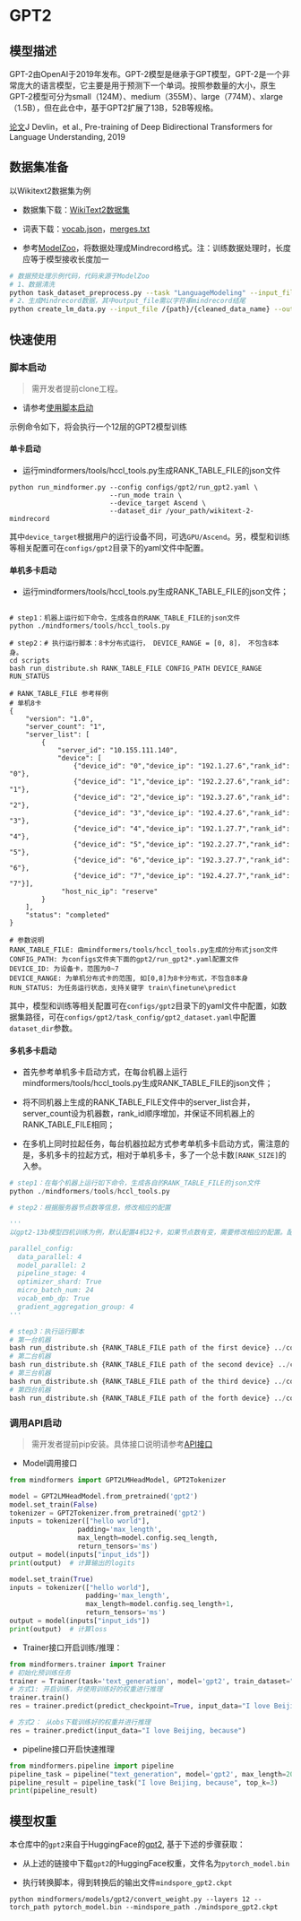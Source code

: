 # GPT2

## 模型描述

GPT-2由OpenAI于2019年发布。GPT-2模型是继承于GPT模型，GPT-2是一个非常庞大的语言模型，它主要是用于预测下一个单词。按照参数量的大小，原生GPT-2模型可分为small（124M）、medium（355M）、large（774M）、xlarge（1.5B），但在此仓中，基于GPT2扩展了13B，52B等规格。

[论文](https://arxiv.org/abs/1810.04805)J Devlin，et al., Pre-training of Deep Bidirectional Transformers for Language Understanding, 2019

## 数据集准备

以Wikitext2数据集为例

- 数据集下载：[WikiText2数据集](https://s3.amazonaws.com/research.metamind.io/wikitext/wikitext-2-v1.zip)

- 词表下载：[vocab.json](https://huggingface.co/gpt2/blob/main/vocab.json)，[merges.txt](https://huggingface.co/gpt2/resolve/main/merges.txt)

- 参考[ModelZoo](https://gitee.com/mindspore/models/tree/master/research/nlp/gpt2#language-modeling-%E8%AF%AD%E8%A8%80%E5%BB%BA%E6%A8%A1%E4%BB%BB%E5%8A%A1)，将数据处理成Mindrecord格式。注：训练数据处理时，长度应等于模型接收长度加一

```bash
# 数据预处理示例代码，代码来源于ModelZoo
# 1、数据清洗
python task_dataset_preprocess.py --task "LanguageModeling" --input_file /{path}/wiki.train.tokens --dataset "wikitext2" --output_file /{path}/{cleaned_data_name}
# 2、生成Mindrecord数据，其中output_file需以字符串mindrecord结尾
python create_lm_data.py --input_file /{path}/{cleaned_data_name} --output_file /{path}/{mindrecord_data_name} --num_splits 1 --max_length 1025 --vocab_file={path of vocab.json} --merge_file={path of merges.txt}
```

## 快速使用

### 脚本启动

> 需开发者提前clone工程。

- 请参考[使用脚本启动](https://gitee.com/mindspore/transformer/blob/master/README.md#%E6%96%B9%E5%BC%8F%E4%B8%80clone-%E5%B7%A5%E7%A8%8B%E4%BB%A3%E7%A0%81)

示例命令如下，将会执行一个12层的GPT2模型训练

#### 单卡启动

- 运行mindformers/tools/hccl_tools.py生成RANK_TABLE_FILE的json文件

```shell
python run_mindformer.py --config configs/gpt2/run_gpt2.yaml \
                         --run_mode train \
                         --device_target Ascend \
                         --dataset_dir /your_path/wikitext-2-mindrecord
```

其中`device_target`根据用户的运行设备不同，可选`GPU/Ascend`。另，模型和训练等相关配置可在`configs/gpt2`目录下的yaml文件中配置。

#### 单机多卡启动

- 运行mindformers/tools/hccl_tools.py生成RANK_TABLE_FILE的json文件；

```shell

# step1：机器上运行如下命令，生成各自的RANK_TABLE_FILE的json文件
python ./mindformers/tools/hccl_tools.py

# step2：# 执行运行脚本：8卡分布式运行， DEVICE_RANGE = [0, 8]， 不包含8本身。
cd scripts
bash run_distribute.sh RANK_TABLE_FILE CONFIG_PATH DEVICE_RANGE RUN_STATUS

```

```text
# RANK_TABLE_FILE 参考样例
# 单机8卡
{
    "version": "1.0",
    "server_count": "1",
    "server_list": [
        {
            "server_id": "10.155.111.140",
            "device": [
                {"device_id": "0","device_ip": "192.1.27.6","rank_id": "0"},
                {"device_id": "1","device_ip": "192.2.27.6","rank_id": "1"},
                {"device_id": "2","device_ip": "192.3.27.6","rank_id": "2"},
                {"device_id": "3","device_ip": "192.4.27.6","rank_id": "3"},
                {"device_id": "4","device_ip": "192.1.27.7","rank_id": "4"},
                {"device_id": "5","device_ip": "192.2.27.7","rank_id": "5"},
                {"device_id": "6","device_ip": "192.3.27.7","rank_id": "6"},
                {"device_id": "7","device_ip": "192.4.27.7","rank_id": "7"}],
             "host_nic_ip": "reserve"
        }
    ],
    "status": "completed"
}
```

```shell
# 参数说明
RANK_TABLE_FILE: 由mindformers/tools/hccl_tools.py生成的分布式json文件
CONFIG_PATH: 为configs文件夹下面的gpt2/run_gpt2*.yaml配置文件
DEVICE_ID: 为设备卡，范围为0~7
DEVICE_RANGE: 为单机分布式卡的范围, 如[0,8]为8卡分布式，不包含8本身
RUN_STATUS: 为任务运行状态，支持关键字 train\finetune\predict
```

其中，模型和训练等相关配置可在`configs/gpt2`目录下的yaml文件中配置，如数据集路径，可在`configs/gpt2/task_config/gpt2_dataset.yaml`中配置`dataset_dir`参数。

#### 多机多卡启动

- 首先参考单机多卡启动方式，在每台机器上运行mindformers/tools/hccl_tools.py生成RANK_TABLE_FILE的json文件；

- 将不同机器上生成的RANK_TABLE_FILE文件中的server_list合并，server_count设为机器数，rank_id顺序增加，并保证不同机器上的RANK_TABLE_FILE相同；

- 在多机上同时拉起任务，每台机器拉起方式参考单机多卡启动方式，需注意的是，多机多卡的拉起方式，相对于单机多卡，多了一个总卡数`[RANK_SIZE]`的入参。

```python
# step1：在每个机器上运行如下命令，生成各自的RANK_TABLE_FILE的json文件
python ./mindformers/tools/hccl_tools.py

# step2：根据服务器节点数等信息，修改相应的配置

'''
以gpt2-13b模型四机训练为例，默认配置4机32卡，如果节点数有变，需要修改相应的配置。配置文件在../configs/gpt2/run_gpt2_13b.yaml

parallel_config:
  data_parallel: 4
  model_parallel: 2
  pipeline_stage: 4
  optimizer_shard: True
  micro_batch_num: 24
  vocab_emb_dp: True
  gradient_aggregation_group: 4
'''

# step3：执行运行脚本
# 第一台机器
bash run_distribute.sh {RANK_TABLE_FILE path of the first device} ../configs/gpt2/run_gpt2_13b.yaml [0,8] train 32
# 第二台机器
bash run_distribute.sh {RANK_TABLE_FILE path of the second device} ../configs/gpt2/run_gpt2_13b.yaml [8,16] train 32
# 第三台机器
bash run_distribute.sh {RANK_TABLE_FILE path of the third device} ../configs/gpt2/run_gpt2_13b.yaml [16,24] train 32
# 第四台机器
bash run_distribute.sh {RANK_TABLE_FILE path of the forth device} ../configs/gpt2/run_gpt2_13b.yaml [24,32] train 32
```

### 调用API启动

> 需开发者提前pip安装。具体接口说明请参考[API接口](https://gitee.com/mindspore/transformer/wikis/API/)

- Model调用接口

```python
from mindformers import GPT2LMHeadModel, GPT2Tokenizer

model = GPT2LMHeadModel.from_pretrained('gpt2')
model.set_train(False)
tokenizer = GPT2Tokenizer.from_pretrained('gpt2')
inputs = tokenizer(["hello world"],
                 padding='max_length',
                 max_length=model.config.seq_length,
                 return_tensors='ms')
output = model(inputs["input_ids"])
print(output)  # 计算输出的logits

model.set_train(True)
inputs = tokenizer(["hello world"],
                   padding='max_length',
                   max_length=model.config.seq_length+1,
                   return_tensors='ms')
output = model(inputs["input_ids"])
print(output)  # 计算loss
```

- Trainer接口开启训练/推理：

```python
from mindformers.trainer import Trainer
# 初始化预训练任务
trainer = Trainer(task='text_generation', model='gpt2', train_dataset="your data file path")
# 方式1: 开启训练，并使用训练好的权重进行推理
trainer.train()
res = trainer.predict(predict_checkpoint=True, input_data="I love Beijing, because")

# 方式2： 从obs下载训练好的权重并进行推理
res = trainer.predict(input_data="I love Beijing, because")
```

- pipeline接口开启快速推理

```python
from mindformers.pipeline import pipeline
pipeline_task = pipeline("text_generation", model='gpt2', max_length=20)
pipeline_result = pipeline_task("I love Beijing, because", top_k=3)
print(pipeline_result)
```

## 模型权重

本仓库中的`gpt2`来自于HuggingFace的[gpt2](https://huggingface.co/gpt2/blob/main/pytorch_model.bin), 基于下述的步骤获取：

- 从上述的链接中下载`gpt2`的HuggingFace权重，文件名为`pytorch_model.bin`

- 执行转换脚本，得到转换后的输出文件`mindspore_gpt2.ckpt`

```shell
python mindformers/models/gpt2/convert_weight.py --layers 12 --torch_path pytorch_model.bin --mindspore_path ./mindspore_gpt2.ckpt
```
